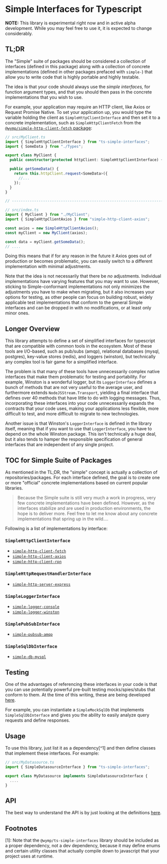 Simple Interfaces for Typescript
===============================================================================


**NOTE:** This library is experimental right now and in active alpha development. While you may feel free to use it, it
is expected to change considerably.

## TL;DR

The "Simple" suite of packages should be considered a collection of interfaces (defined in this package) along with a
collection of concrete implementations (defined in other packages prefaced with `simple-`) that allow you to write code
that is highly portable and highly testable.

The idea is that your code should always use the _simple interfaces,_ for function argument types, and that you should
then pass in the concrete implementations that you wish to use.

For example, your application may require an HTTP client, like Axios or Request Promise Native.  To set your application
up, you would type the variable holding the client as `SimpleHttpClientInterface` and then set it to a concrete
implementation, such as `SimpleHttpClientFetch` from the
[`@wymp/simple-http-client-fetch` package](https://npmjs.com/package/@wymp/simple-http-client-fetch):

```ts
// src/MyClient.ts
import { SimpleHttpClientInterface } from "ts-simple-interfaces";
import { SomeData } from "./Types";

export class MyClient {
  public constructor(protected httpClient: SimpleHttpClientInterface) { }

  public getSomeData() {
    return this.httpClient.request<SomeData>({
      //...
    });
  }
}

// --------------------------------------------------------------------

// src/index.ts
import { MyClient } from "./MyClient";
import { SimpleHttpClientAxios } from "simple-http-client-axios";

const axios = new SimpleHttpClientAxios();
const myClient = new MyClient(axios);

const data = myClient.getSomeData();
// ....
```

Doing this means that if for any reason in the future it Axios goes out of production or becomes problematic, you can
easily switch to a different implementation with minimal adjustments.

Note that the idea is not necessarily that there be _no_ adjustments. Individual implementations have varying features
that you may want to use. However, sticking to Simple-conformant implementations not only minimizes the adjustments you
have to make when migrating, but it also increases your options for testing, as other people can focus on building
robust, widely applicable test implementations that conform to the general Simple interfaces and can be dropped in with
no modifications, or at least only minor ones.

## Longer Overview

This library attempts to define a set of simplified interfaces for typescript that are compatible with common tools in
the ecosystem. Most of these tools are I/O-based, such as pub/subs (amqp), relational databases (mysql, postgres),
key-value stores (redis), and loggers (winston), but technically any complex tool is fair game for a simplified
interface.

The problem is that many of these tools have unnecessarily complex native interfaces that make them problematic for
testing and portability. For example, Winston is a wonderful logger, but its `LoggerInterface` defines a bunch of
methods that are not very useful to the average user, and furthermore extends `NodeJSStream.Transport`, yielding a
final interface that defines over 40 methods that have little to do with logging messages. Thus, incorporating these
interfaces into your code unnecessarily expands the contracts that your code uses, making your applications less
flexible, more difficult to test, and more difficult to migrate to new technologies.

Another issue is that Winston's `LoggerInterface` is defined in the library itself, meaning that if you want to use that
`LoggerInterface`, you have to depend on the whole Winston package. This isn't technically a huge deal, but it also
tends to hamper the responsible specification of general interfaces that are independent of any single project.


## TOC for Simple Suite of Packages

As mentioned in the TL;DR, the "simple" concept is actually a collection of repositories/packages. For each interface
defined, the goal is to create one or more "official" concrete implementations based on current popular libraries.

>
> Because the Simple suite is still very much a work in progress, very few concrete implementations have been defined.
> However, as the interfaces stabilize and are used in production environments, the hope is to deliver more. Feel free
> to let me know about any concrete implementations that spring up in the wild....
>

Following is a list of implementations by interface:

### `SimpleHttpClientInterface`

* [`simple-http-client-fetch`](https://www.npmjs.com/package/@wymp/simple-http-client-fetch)
* [`simple-http-client-axios`](https://www.npmjs.com/package/@wymp/simple-http-client-axios)
* [`simple-http-client-rpn`](https://www.npmjs.com/package/@wymp/simple-http-client-rpn)

### `SimpleHttpRequestHandlerInterface`

* [`simple-http-server-express`](https://www.npmjs.com/package/@wymp/simple-http-server-express)

### `SimpleLoggerInterface`

* [`simple-logger-console`](https://www.npmjs.com/package/@wymp/simple-logger-console)
* [`simple-logger-winston`](https://www.npmjs.com/package/@wymp/simple-logger-winston)

### `SimplePubSubInterface`

* [`simple-pubsub-amqp`](https://www.npmjs.com/package/@wymp/simple-pubsub-amqp)

### `SimpleSqlDbInterface`

* [`simple-db-mysql`](https://www.npmjs.com/package/@wymp/simple-db-mysql)


## Testing

One of the advantages of referencing these interfaces in your code is that you can use potentially powerful pre-built
testing mocks/spies/stubs that conform to them. At the time of this writing, these are being developed
[here](../ts-simple-interfaces-testing).

For example, you can instantiate a `SimpleMockSqlDb` that implements `SimpleSqlDbInterface` and gives you the ability to
easily analyze query requests and define responses.


## Usage

To use this library, just list it as a dependency[^1] and then define classes that implement these interfaces. For
example:

```ts
// src/MyDatasource.ts
import { SimpleDatasourceInterface } from "ts-simple-interfaces";

export class MyDatasource implements SimpleDatasourceInterface {
  ....
}
```


## API

The best way to understand the API is by just looking at the definitions
[here](https://github.com/wymp/ts-simple-interfaces/tree/current/libs/ts-simple-interfaces/src/).


## Footnotes

[1]: Note that the `@wymp/ts-simple-interfaces` library should be included as a proper dependency, not a dev dependency,
because it may define enums and certain utility classes that actually compile down to javascript that your project uses
at runtime.

